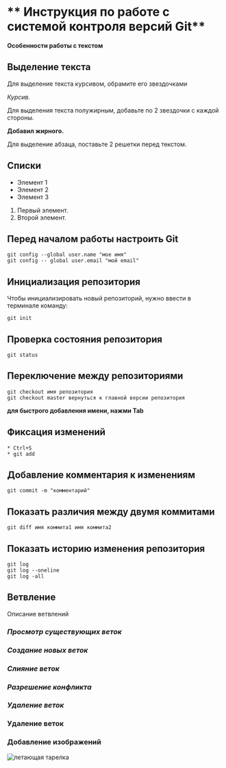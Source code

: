 # ** Инструкция по работе с системой контроля версий Git**

**Особенности работы с текстом**

## Выделение текста

Для выделение текста курсивом, обрамите его звездочками 

*Курсив.*

Для выделения текста полужирным, добавьте по 2 звездочки  с каждой стороны.

**Добавил жирного.**

Для выделение абзаца, поставьте 2 решетки перед текстом.

## Списки

* Элемент 1
* Элемент 2
* Элемент 3

1. Первый элемент.
2. Второй элемент.




## Перед началом работы настроить Git

    git config --global user.name "мое имя"
    git config -- global user.email "мой email"

## Инициализация репозитория

Чтобы инициализировать новый репозиторий, нужно ввести в терминале команду:

    git init

## Проверка состояния репозитория 


    git status


## Переключение между репозиториями

    git checkout имя репозитория
    git checkout master вернуться к главной версии репозитория
**для быстрого добавления имени, нажми Tab**

## Фиксация изменений

    * Ctrl+S
    * git add

## Добавление комментария к изменениям

    git commit -m "комментарий"

## Показать различия между двумя коммитами

    git diff имя коммита1 имя коммита2

## Показать историю изменения репозитория

    git log
    git log --oneline
    git log -all

## Ветвление

Описание ветвлений


### *Просмотр существующих веток*



### *Создание новых веток*



### *Слияние веток*


### *Разрешение конфликта*


### *Удаление веток*


### Удаление веток


### Добавление изображений
![летающая тарелка](тарелка.png)

